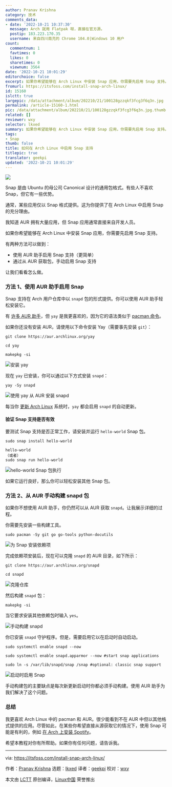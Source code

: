 ```yaml
---
author: Pranav Krishna
category: 技术
comments_data:
- date: '2022-10-21 10:37:30'
  message: Arch 就用 Flatpak 呀，直接在官方源。
  postip: 183.223.170.35
  username: 来自四川南充的 Chrome 104.0|Windows 10 用户
count:
  commentnum: 1
  favtimes: 0
  likes: 0
  sharetimes: 0
  viewnum: 3564
date: '2022-10-21 10:01:29'
editorchoice: false
excerpt: 如果你希望能够在 Arch Linux 中安装 Snap 应用，你需要先启用 Snap 支持。
fromurl: https://itsfoss.com/install-snap-arch-linux/
id: 15160
islctt: true
largepic: /data/attachment/album/202210/21/100128gzzqkf3fcg3f6q3n.jpg
permalink: /article-15160-1.html
pic: /data/attachment/album/202210/21/100128gzzqkf3fcg3f6q3n.jpg.thumb.jpg
related: []
reviewer: wxy
selector: lkxed
summary: 如果你希望能够在 Arch Linux 中安装 Snap 应用，你需要先启用 Snap 支持。
tags:
- Snap
thumb: false
title: 如何在 Arch Linux 中启用 Snap 支持
titlepic: true
translator: geekpi
updated: '2022-10-21 10:01:29'
---
```


![](/data/attachment/album/202210/21/100128gzzqkf3fcg3f6q3n.jpg)


Snap 是由 Ubuntu 的母公司 Canonical 设计的通用包格式。有些人不喜欢 Snap，但它有一些优势。


通常，某些应用仅以 Snap 格式提供。这为你提供了在 Arch Linux 中启用 Snap 的充分理由。


我知道 AUR 拥有大量应用，但 Snap 应用通常直接来自开发人员。


如果你希望能够在 Arch Linux 中安装 Snap 应用，你需要先启用 Snap 支持。


有两种方法可以做到：


* 使用 AUR 助手启用 Snap 支持（更简单）
* 通过从 AUR 获取包，手动启用 Snap 支持


让我们看看怎么做。


### 方法 1、使用 AUR 助手启用 Snap


Snap 支持在 Arch 用户仓库中以 `snapd` 包的形式提供。你可以使用 AUR 助手轻松安装它。


有 [许多 AUR 助手](https://itsfoss.com/best-aur-helpers/)，但 `yay` 是我更喜欢的，因为它的语法类似于 [pacman 命令](https://itsfoss.com/pacman-command/)。


如果你还没有安装 AUR，请使用以下命令安装 Yay（需要事先安装 `git`）：



```
git clone https://aur.archlinux.org/yay

cd yay

makepkg -si

```

![安装 yay](/data/attachment/album/202210/21/100130o26mmzniv62o96on.png)


现在 `yay` 已安装，你可以通过以下方式安装 `snapd`：



```
yay -Sy snapd

```

![使用 yay 从 AUR 安装 snapd](/data/attachment/album/202210/21/100130gjp8yhnd8wykkk8s.png)


每当你 [更新 Arch Linux](https://itsfoss.com/update-arch-linux/) 系统时，`yay` 都会启用 `snapd` 的自动更新。


#### 验证 Snap 支持是否有效


要测试 Snap 支持是否正常工作，请安装并运行 `hello-world` Snap 包。



```
sudo snap install hello-world

hello-world
（或者）
sudo snap run hello-world

```

![hello-world Snap 包执行](/data/attachment/album/202210/21/100130afak0044qtst72zx.png)


如果它运行良好，那么你可以轻松安装其他 Snap 包。


### 方法 2、从 AUR 手动构建 snapd 包


如果你不想使用 AUR 助手，你仍然可以从 AUR 获取 `snapd`。让我展示详细的过程。


你需要先安装一些构建工具。



```
sudo pacman -Sy git go go-tools python-docutils

```

![为 Snap 安装依赖项](/data/attachment/album/202210/21/100131l6m344g7ny39r6nt.png)


完成依赖项安装后，现在可以克隆 `snapd` 的 AUR 目录，如下所示：



```
git clone https://aur.archlinux.org/snapd

cd snapd

```

![克隆仓库](/data/attachment/album/202210/21/100131e2o0s2xvx86n7l2x.png)


然后构建 `snapd` 包：



```
makepkg -si

```

当它要求安装其他依赖包时输入 `yes`。


![手动构建 snapd](/data/attachment/album/202210/21/100131h2kqfbtpjf9usnqa.png)


你已安装 `snapd` 守护程序。但是，需要启用它以在启动时自动启动。



```
sudo systemctl enable snapd --now

sudo systemctl enable snapd.apparmor --now #start snap applications

sudo ln -s /var/lib/snapd/snap /snap #optional: classic snap support

```

![启动时启用 Snap](/data/attachment/album/202210/21/100132m3qs3443z33022q2.png)


手动构建包的主要缺点是每次新更新启动时你都必须手动构建。使用 AUR 助手为我们解决了这个问题。


### 总结


我更喜欢 Arch Linux 中的 pacman 和 AUR。很少能看到不在 AUR 中但以其他格式提供的应用。尽管如此，在某些你希望直接从源获取它的情况下，使用 Snap 可能是有利的，例如 [在 Arch 上安装 Spotify](https://itsfoss.com/install-spotify-arch/)。


希望本教程对你有所帮助。如果你有任何问题，请告诉我。




---


via: <https://itsfoss.com/install-snap-arch-linux/>


作者：[Pranav Krishna](https://itsfoss.com/author/pranav/) 选题：[lkxed](https://github.com/lkxed) 译者：[geekpi](https://github.com/geekpi) 校对：[wxy](https://github.com/wxy)


本文由 [LCTT](https://github.com/LCTT/TranslateProject) 原创编译，[Linux中国](https://linux.cn/) 荣誉推出